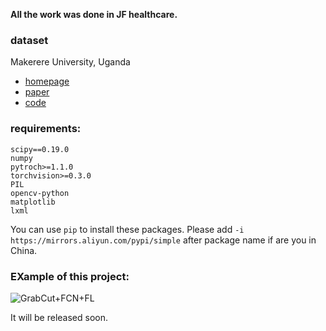 **All the work was done in JF healthcare.**


### dataset

Makerere University, Uganda

- [homepage](http://air.ug/microscopy/)
- [paper](http://proceedings.mlr.press/v56/Quinn16.pdf)
- [code](https://github.com/jqug/microscopy-object-detection/blob/master/CNN%20training%20%26%20evaluation%20-%20tuberculosis.ipynb)

### requirements:

```
scipy==0.19.0
numpy
pytroch>=1.1.0
torchvision>=0.3.0
PIL
opencv-python
matplotlib
lxml

```
You can use `pip` to install these packages. Please add `-i https://mirrors.aliyun.com/pypi/simple` after package name if are you in China. 


### EXample of this project:
![GrabCut+FCN+FL](https://raw.githubusercontent.com/Richardyu114/weakly-segmentation-with-bounding-box/master/img/5.png)

It will be released soon.
